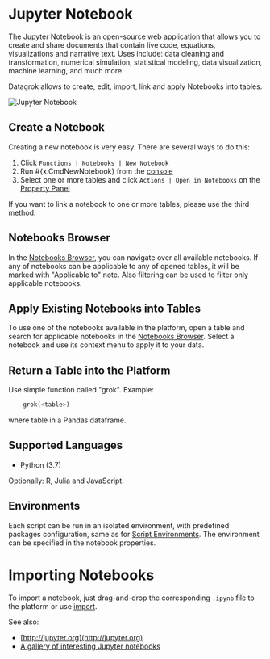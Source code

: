<!-- TITLE: Jupyter Notebook -->
<!-- SUBTITLE: -->

# Jupyter Notebook

The Jupyter Notebook is an open-source web application that allows you to create and 
share documents that contain live code, equations, visualizations and narrative text. 
Uses include: data cleaning and transformation, numerical simulation, statistical modeling, 
data visualization, machine learning, and much more.

Datagrok allows to create, edit, import, link and apply Notebooks into tables.

![Jupyter Notebook](../uploads/gifs/jupyter-notebooks.gif "Jupyter Notebook")

## Create a Notebook

Creating a new notebook is very easy. There are several ways to do this:

  1. Click `Functions | Notebooks | New Notebook`
  2. Run #{x.CmdNewNotebook} from the [console](../overview/navigation.md#console)
  3. Select one or more tables and click `Actions | Open in Notebooks` on the [Property Panel](../overview/navigation.md#properties)

If you want to link a notebook to one or more tables, please use the third method.

## Notebooks Browser

In the [Notebooks Browser](https://public.datagrok.ai/notebooks), you can navigate over all 
available notebooks. If any of notebooks can be applicable to any of opened tables, it will be marked with 
"Applicable to" note. Also filtering can be used to filter only applicable notebooks.

## Apply Existing Notebooks into Tables

To use one of the notebooks available in the platform, open a table and search for applicable notebooks in the [Notebooks Browser](https://public.datagrok.ai/notebooks). Select a notebook and use its context menu to apply it to your data.

## Return a Table into the Platform

Use simple function called "grok". 
Example:
```python
    grok(<table>)
```
where table in a Pandas dataframe.
  
## Supported Languages

* Python (3.7)

Optionally: R, Julia and JavaScript.

## Environments

Each script can be run in an isolated environment, with predefined packages configuration, same as for 
[Script Environments](scripting.md#Environments). The environment can be specified in the notebook properties. 

# Importing Notebooks

To import a notebook, just drag-and-drop the corresponding `.ipynb` file to the platform or use 
[import](../access/importing-data.md).

See also:

  * [http://jupyter.org](http://jupyter.org)
  * [A gallery of interesting Jupyter notebooks](https://github.com/jupyter/jupyter/wiki/A-gallery-of-interesting-Jupyter-Notebooks#statistics-machine-learning-and-data-science)
